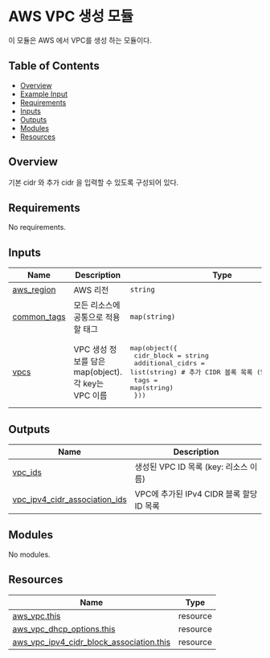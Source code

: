 # AWS VPC 생성 모듈

이 모듈은 AWS 에서 VPC를 생성 하는 모듈이다.

## Table of Contents

- [Overview][1]
- [Example Input][2]
- [Requirements][3]
- [Inputs][4]
- [Outputs][5]
- [Modules][6]
- [Resources][7]

## Overview

기본 cidr 와 추가 cidr 을 입력할 수 있도록 구성되어 있다.



## Requirements

No requirements.

## Inputs

| Name | Description | Type | Default | Required |
|------|-------------|------|---------|:--------:|
| <a name="input_aws_region"></a> [aws\_region](#input\_aws\_region) | AWS 리전 | `string` | n/a | yes |
| <a name="input_common_tags"></a> [common\_tags](#input\_common\_tags) | 모든 리소스에 공통으로 적용할 태그 | `map(string)` | n/a | yes |
| <a name="input_vpcs"></a> [vpcs](#input\_vpcs) | VPC 생성 정보를 담은 map(object). 각 key는 VPC 이름 | <pre>map(object({<br/>    cidr_block       = string<br/>    additional_cidrs = list(string)  # 추가 CIDR 블록 목록 (없으면 빈 리스트)<br/>    tags             = map(string)<br/>  }))</pre> | n/a | yes |

## Outputs

| Name | Description |
|------|-------------|
| <a name="output_vpc_ids"></a> [vpc\_ids](#output\_vpc\_ids) | 생성된 VPC ID 목록 (key: 리소스 이름) |
| <a name="output_vpc_ipv4_cidr_association_ids"></a> [vpc\_ipv4\_cidr\_association\_ids](#output\_vpc\_ipv4\_cidr\_association\_ids) | VPC에 추가된 IPv4 CIDR 블록 할당 ID 목록 |

## Modules

No modules.

## Resources

| Name | Type |
|------|------|
| [aws_vpc.this](https://registry.terraform.io/providers/hashicorp/aws/latest/docs/resources/vpc) | resource |
| [aws_vpc_dhcp_options.this](https://registry.terraform.io/providers/hashicorp/aws/latest/docs/resources/vpc_dhcp_options) | resource |
| [aws_vpc_ipv4_cidr_block_association.this](https://registry.terraform.io/providers/hashicorp/aws/latest/docs/resources/vpc_ipv4_cidr_block_association) | resource |

[1]: #overview
[2]: #example-input
[3]: #requirements
[4]: #inputs
[5]: #outputs
[6]: #modules
[7]: #resources
